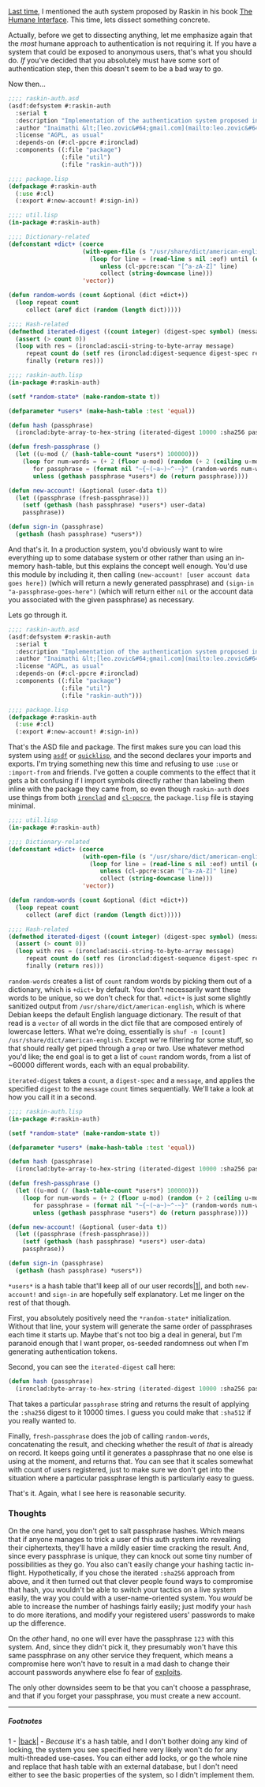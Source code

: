 [Last time](http://langnostic.blogspot.ca/2013/12/jef-raskin-on-authentication.html), I mentioned the auth system proposed by Raskin in his book [The Humane Interface](http://www.amazon.com/The-Humane-Interface-Directions-Interactive/dp/0201379376). This time, lets dissect something concrete.

Actually, before we get to dissecting anything, let me emphasize again that the *most* humane approach to authentication is not requiring it. If you have a system that could be exposed to anonymous users, that's what you should do. *If* you've decided that you absolutely must have some sort of authentication step, then this doesn't seem to be a bad way to go.

Now then...

```lisp
;;;; raskin-auth.asd
(asdf:defsystem #:raskin-auth
  :serial t
  :description "Implementation of the authentication system proposed in The Humane Interface"
  :author "Inaimathi &lt;[leo.zovic&#64;gmail.com](mailto:leo.zovic&#64;gmail.com)>"
  :license "AGPL, as usual"
  :depends-on (#:cl-ppcre #:ironclad)
  :components ((:file "package")
               (:file "util")
               (:file "raskin-auth")))
```

```lisp
;;;; package.lisp
(defpackage #:raskin-auth
  (:use #:cl)
  (:export #:new-account! #:sign-in))
```

```lisp
;;;; util.lisp
(in-package #:raskin-auth)

;;;; Dictionary-related
(defconstant +dict+ (coerce 
                     (with-open-file (s "/usr/share/dict/american-english")
                       (loop for line = (read-line s nil :eof) until (eql line :eof)
                          unless (cl-ppcre:scan "[^a-zA-Z]" line)
                          collect (string-downcase line)))
                     'vector))

(defun random-words (count &optional (dict +dict+))
  (loop repeat count
     collect (aref dict (random (length dict)))))

;;;; Hash-related
(defmethod iterated-digest ((count integer) (digest-spec symbol) (message string))
  (assert (> count 0))
  (loop with res = (ironclad:ascii-string-to-byte-array message)
     repeat count do (setf res (ironclad:digest-sequence digest-spec res))
     finally (return res)))
```

```lisp
;;;; raskin-auth.lisp
(in-package #:raskin-auth)

(setf *random-state* (make-random-state t))

(defparameter *users* (make-hash-table :test 'equal))

(defun hash (passphrase)
  (ironclad:byte-array-to-hex-string (iterated-digest 10000 :sha256 passphrase)))

(defun fresh-passphrase ()
  (let ((u-mod (/ (hash-table-count *users*) 100000)))
    (loop for num-words = (+ 2 (floor u-mod) (random (+ 2 (ceiling u-mod))))
       for passphrase = (format nil "~{~(~a~)~^-~}" (random-words num-words))
       unless (gethash passphrase *users*) do (return passphrase))))

(defun new-account! (&optional (user-data t))
  (let ((passphrase (fresh-passphrase)))
    (setf (gethash (hash passphrase) *users*) user-data)
    passphrase))

(defun sign-in (passphrase)
  (gethash (hash passphrase) *users*))
```

And that's it. In a production system, you'd obviously want to wire everything up to some database system or other rather than using an in-memory hash-table, but this explains the concept well enough. You'd use this module by including it, then calling `(new-account! [user account data goes here])` (which will return a newly generated passphrase) and `(sign-in "a-passphrase-goes-here")` (which will return either `nil` or the account data you associated with the given passphrase) as necessary.

Lets go through it.

```lisp
;;;; raskin-auth.asd
(asdf:defsystem #:raskin-auth
  :serial t
  :description "Implementation of the authentication system proposed in The Humane Interface"
  :author "Inaimathi &lt;[leo.zovic&#64;gmail.com](mailto:leo.zovic&#64;gmail.com)>"
  :license "AGPL, as usual"
  :depends-on (#:cl-ppcre #:ironclad)
  :components ((:file "package")
               (:file "util")
               (:file "raskin-auth")))
```

```lisp
;;;; package.lisp
(defpackage #:raskin-auth
  (:use #:cl)
  (:export #:new-account! #:sign-in))
```

That's the ASD file and package. The first makes sure you can load this system using [`asdf`](http://common-lisp.net/project/asdf/) or [`quicklisp`](http://www.quicklisp.org/beta/), and the second declares your imports and exports. I'm trying something new this time and refusing to use `:use` or `:import-from` and friends. I've gotten a couple comments to the effect that it gets a bit confusing if I import symbols directly rather than labeling them inline with the package they came from, so even though `raskin-auth` *does* use things from both [`ironclad`](http://method-combination.net/lisp/ironclad/) and [`cl-ppcre`](http://weitz.de/cl-ppcre/), the `package.lisp` file is staying minimal.

```lisp
;;;; util.lisp
(in-package #:raskin-auth)

;;;; Dictionary-related
(defconstant +dict+ (coerce 
                     (with-open-file (s "/usr/share/dict/american-english")
                       (loop for line = (read-line s nil :eof) until (eql line :eof)
                          unless (cl-ppcre:scan "[^a-zA-Z]" line)
                          collect (string-downcase line)))
                     'vector))

(defun random-words (count &optional (dict +dict+))
  (loop repeat count
     collect (aref dict (random (length dict)))))

;;;; Hash-related
(defmethod iterated-digest ((count integer) (digest-spec symbol) (message string))
  (assert (> count 0))
  (loop with res = (ironclad:ascii-string-to-byte-array message)
     repeat count do (setf res (ironclad:digest-sequence digest-spec res))
     finally (return res)))
```

`random-words` creates a list of `count` random words by picking them out of a dictionary, which is `+dict+` by default. You don't necessarily want these words to be unique, so we don't check for that. `+dict+` is just some slightly sanitized output from `/usr/share/dict/american-english`, which is where Debian keeps the default English language dictionary. The result of that read is a `vector` of all words in the dict file that are composed entirely of lowercase letters. What we're doing, essentially is `shuf -n [count] /usr/share/dict/american-english`. Except we're filtering for some stuff, so that should really get piped through a `grep` or two. Use whatever method you'd like; the end goal is to get a list of `count` random words, from a list of ~60000 different words, each with an equal probability.

`iterated-digest` takes a `count`, a `digest-spec` and a `message`, and applies the specified `digest` to the `message` `count` times sequentially. We'll take a look at how you call it in a second.

```lisp
;;;; raskin-auth.lisp
(in-package #:raskin-auth)

(setf *random-state* (make-random-state t))

(defparameter *users* (make-hash-table :test 'equal))

(defun hash (passphrase)
  (ironclad:byte-array-to-hex-string (iterated-digest 10000 :sha256 passphrase)))

(defun fresh-passphrase ()
  (let ((u-mod (/ (hash-table-count *users*) 100000)))
    (loop for num-words = (+ 2 (floor u-mod) (random (+ 2 (ceiling u-mod))))
       for passphrase = (format nil "~{~(~a~)~^-~}" (random-words num-words))
       unless (gethash passphrase *users*) do (return passphrase))))

(defun new-account! (&optional (user-data t))
  (let ((passphrase (fresh-passphrase)))
    (setf (gethash (hash passphrase) *users*) user-data)
    passphrase))

(defun sign-in (passphrase)
  (gethash (hash passphrase) *users*))
```

`*users*` is a hash table that'll keep all of our user records<a name="note-Sat-Dec-14-125727EST-2013"></a>[|1|](#foot-Sat-Dec-14-125727EST-2013), and both `new-account!` and `sign-in` are hopefully self explanatory. Let me linger on the rest of that though.

First, you absolutely positively need the `*random-state*` initialization. Without that line, your system will generate the same order of passphrases each time it starts up. Maybe that's not too big a deal in general, but I'm paranoid enough that I want proper, os-seeded randomness out when I'm generating authentication tokens.

Second, you can see the `iterated-digest` call here:

```lisp
(defun hash (passphrase)
  (ironclad:byte-array-to-hex-string (iterated-digest 10000 :sha256 passphrase)))
```

That takes a particular `passphrase` string and returns the result of applying the `:sha256` digest to it 10000 times. I guess you could make that `:sha512` if you really wanted to.

Finally, `fresh-passphrase` does the job of calling `random-words`, concatenating the result, and checking whether the result of *that* is already on record. It keeps going until it generates a passphrase that no one else is using at the moment, and returns that. You can see that it scales somewhat with count of users registered, just to make sure we don't get into the situation where a particular passphrase length is particularly easy to guess.

That's it. Again, what I see here is reasonable security.

### Thoughts

On the one hand, you don't get to salt passphrase hashes. Which means that if anyone manages to trick a user of this auth system into revealing their ciphertexts, they'll have a mildly easier time cracking the result. And, since every passphrase is unique, they can knock out some tiny number of possibilities as they go. You also can't easily change your hashing tactic in-flight. Hypothetically, if you chose the iterated `:sha256` approach from above, and it then turned out that clever people found ways to compromise that hash, you wouldn't be able to switch your tactics on a live system easily, the way you could with a user-name-oriented system. You *would* be able to increase the number of hashings fairly easily; just modify your `hash` to do more iterations, and modify your registered users' passwords to make up the difference.

On the *other* hand, no one will ever have the passphrase `123` with this system. And, since they didn't pick it, they presumably won't have this same passphrase on any other service they frequent, which means a compromise here won't have to result in a mad dash to change their account passwords anywhere else fo fear of [exploits](http://xkcd.com/792/).

The only other downsides seem to be that you can't choose a passphrase, and that if you forget your passphrase, you must create a new account.



* * *
##### Footnotes
1 - <a name="foot-Sat-Dec-14-125727EST-2013"></a>[|back|](#note-Sat-Dec-14-125727EST-2013) -  *Because* it's a hash table, and I don't bother doing any kind of locking, the system you see specified here very likely won't do for any multi-threaded use-cases. You can either add locks, or go the whole nine and replace that hash table with an external database, but I don't need either to see the basic properties of the system, so I didn't implement them.

